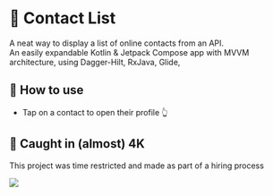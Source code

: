 # :book: Contact List

A neat way to display a list of online contacts from an API.<br />
An easily expandable Kotlin & Jetpack Compose app with MVVM architecture, using Dagger-Hilt, RxJava, Glide,

## :iphone: How to use
- Tap on a contact to open their profile :point_up_2:

## :camera_flash: Caught in (almost) 4K
This project was time restricted and made as part of a hiring process

![](https://github.com/BPSCrash/ContactsList/blob/main/PreviewGif.gif)

